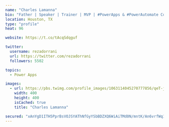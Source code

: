 ```yaml
---
name: "Charles Lamanna"
bio: "Father | Speaker | Trainer | MVP | #PowerApps & #PowerAutomate Community Super User | YouTuber Right-pointing triangle http://youtube.com/c/rezadorrani | Learn - Share - Clockwise rightwards and leftwards open circle arrows"
location: Houston, TX
type: "profile"
heat: 96

website: https://t.co/tAcqSdqguf

twitter:
  username: rezadorrani
  url: https://twitter.com/rezadorrani
  followers: 5502

topics:
  - Power Apps

images:
  - url: https://pbs.twimg.com/profile_images/1063114045270777856/qeT-jpWr_400x400.jpg
    width: 400
    height: 400
    isCached: true
    title: "Charles Lamanna"

secured: "xAnYgD1ITH5PprBsVOJSYAThNfGyYSbBDZXQ6WiAiTMd0N/mntK/An6vrfWq1+V4dHBZGzC1VNY1XRK/hxatc4wLzuwW1oBfrxXLhLWFeQm8FAboShxv5+A6p8xaAtVcDZOIpBx67MqhAIxy8p7r0/bOjEhzWuoMwLGWrqcchuOe1isjs4Rjae+WS/SEAR6rSvPxJzHXcWuBTbAKwOaefsnxkYDJHnL2Y1vcGDo2mx2uvaQp6ScLikNbgwNp30hR6gVhM1BokMArW7okEtuqM9X6YTQFYPUbS0aZ2IefKieRnz+b5ETRaylH71faySRaTzvPf3FL5yV4FZc2O/b8SPc58nBrFvgyRqxaMP4GA9JhDISo5siFKAdtHV/4QiKYG43u5e6v7LKAtZZuGq3Qy9bca/lFPokbinKD0GKzfhM=;ixLiWZAr3z6gQS4E+yPWUA=="
---
```



